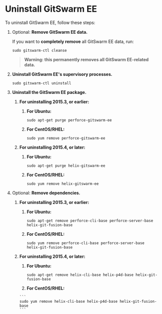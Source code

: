 # Uninstall GitSwarm EE

To uninstall GitSwarm EE, follow these steps:

1.  Optional: **Remove GitSwarm EE data.**

    If you want to **completely remove** all GitSwarm EE data, run:

    ```
    sudo gitswarm-ctl cleanse
    ```

    > **Warning: this permanently removes all GitSwarm EE-related data.**

1.  **Uninstall GitSwarm EE's supervisory processes.**

    ```
    sudo gitswarm-ctl uninstall
    ```

1.  **Uninstall the GitSwarm EE package.**

    1.  **For uninstalling 2015.3, or earlier:**

        1.  **For Ubuntu:**

            ```
            sudo apt-get purge perforce-gitswarm-ee
            ```

        1.  **For CentOS/RHEL:**

            ```
            sudo yum remove perforce-gitswarm-ee
            ```

    1.  **For uninstalling 2015.4, or later:**

        1.  **For Ubuntu:**

            ```
            sudo apt-get purge helix-gitswarm-ee
            ```

        1.  **For CentOS/RHEL:**

            ```
            sudo yum remove helix-gitswarm-ee
            ```

1.  Optional: **Remove dependencies.**

    1.  **For uninstalling 2015.3, or earlier:**

        1.  **For Ubuntu:**

            ```
            sudo apt-get remove perforce-cli-base perforce-server-base helix-git-fusion-base
            ```
         1. **For CentOS/RHEL:**

            ```
            sudo yum remove perforce-cli-base perforce-server-base helix-git-fusion-base
            ```

    1.  **For uninstalling 2015.4, or later:**

        1.  **For Ubuntu:**

            ```
            sudo apt-get remove helix-cli-base helix-p4d-base helix-git-fusion-base
            ```

         1.  **For CentOS/RHEL:**

            ```
            sudo yum remove helix-cli-base helix-p4d-base helix-git-fusion-base
            ```
